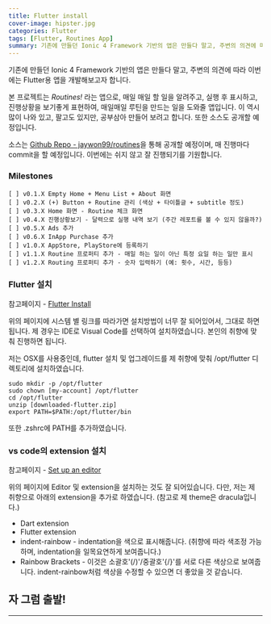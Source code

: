 ```yaml
---
title: Flutter install
cover-image: hipster.jpg
categories: Flutter
tags: [Flutter, Routines App]
summary: 기존에 만들던 Ionic 4 Framework 기반의 앱은 만들다 말고, 주변의 의견에 따라 이번에는 Flutter용 앱을 개발해보고자 합니다. 그것을 위해 필요한 flutter 환경을 설치/설정하는 글입니다.
---
```


기존에 만들던 Ionic 4 Framework 기반의 앱은 만들다 말고, 주변의 의견에 따라 이번에는 Flutter용 앱을 개발해보고자 합니다.

본 프로젝트는 *Routines!* 라는 앱으로, 매일 매일 할 일을 알려주고, 실행 후 표시하고, 진행상황을 보기좋게 표현하여, 매일매일 루틴을 만드는 일을 도와줄 앱입니다. 이 역시 많이 나와 있고, 팔고도 있지만, 공부삼아 만들어 보려고 합니다. 또한 소스도 공개할 예정입니다.

소스는 [Github Repo - jaywon99/routines](https://github.com/jaywon99/routines.git)을 통해 공개할 예정이며, 매 진행마다 commit을 할 예정입니다. 이번에는 쉬지 않고 잘 진행되기를 기원합니다.

### Milestones

```
[ ] v0.1.X Empty Home + Menu List + About 화면
[ ] v0.2.X (+) Button + Routine 관리 (색상 + 타이틀글 + subtitle 정도)
[ ] v0.3.X Home 화면 - Routine 체크 화면
[ ] v0.4.X 진행상황보기 - 달력으로 실행 내역 보기 (주간 레포트를 볼 수 있지 않을까?)
[ ] v0.5.X Ads 추가
[ ] v0.6.X InApp Purchase 추가
[ ] v1.0.X AppStore, PlayStore에 등록하기
[ ] v1.1.X Routine 프로퍼티 추가 - 매일 하는 일이 아닌 특정 요일 하는 일만 표시
[ ] v1.2.X Routing 프로퍼티 추가 - 숫자 입력하기 (예: 횟수, 시간, 등등)
```

### Flutter 설치

참고페이지 - [Flutter Install](https://flutter.dev/docs/get-started/install)

위의 페이지에 시스템 별 링크를 따라가면 설치방법이 너무 잘 되어있어서, 그대로 하면 됩니다. 제 경우는 IDE로 Visual Code를 선택하여 설치하였습니다. 본인의 취향에 맞춰 진행하면 됩니다.

저는 OSX를 사용중인데, flutter 설치 및 업그레이드를 제 취향에 맞춰 /opt/flutter 디렉토리에 설치하였습니다.

```
sudo mkdir -p /opt/flutter
sudo chown [my-account] /opt/flutter
cd /opt/flutter
unzip [downloaded-flutter.zip]
export PATH=$PATH:/opt/flutter/bin
```

또한 .zshrc에 PATH를 추가하였습니다. 

### vs code의 extension 설치

참고페이지 - [Set up an editor](https://flutter.dev/docs/get-started/editor?tab=vscode)

위의 페이지에 Editor 및 extension을 설치하는 것도 잘 되어있습니다. 다만, 저는 제 취향으로 아래의 extension을 추가로 하였습니다. (참고로 제 theme은 dracula입니다.)

* Dart extension
* Flutter extension 
* indent-rainbow - indentation을 색으로 표시해줍니다. (취향에 따라 색조정 가능하며, indentation을 일목요연하게 보여줍니다.)
* Rainbow Brackets - 이것은 소괄호'(/)'/중괄호'{/}'를 서로 다른 색상으로 보여줍니다. indent-rainbow처럼 색상을 수정할 수 있으면 더 좋았을 것 같습니다.

## 자 그럼 출발!

- - -
